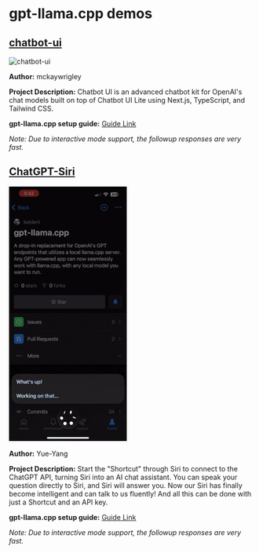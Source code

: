 # gpt-llama.cpp demos

## [chatbot-ui](https://github.com/mckaywrigley/chatbot-ui)
![chatbot-ui](https://raw.githubusercontent.com/keldenl/gpt-llama.cpp/master/assets/demo.gif)

**Author:** mckaywrigley

**Project Description:** Chatbot UI is an advanced chatbot kit for OpenAI's chat models built on top of Chatbot UI Lite using Next.js, TypeScript, and Tailwind CSS.

**gpt-llama.cpp setup guide:** [Guide Link]()

_Note: Due to interactive mode support, the followup responses are very fast._


## [ChatGPT-Siri](https://github.com/Yue-Yang/ChatGPT-Siri)
![ChatGPT-Siri](../assets/chatgpt-siri-demo.gif)

**Author:** Yue-Yang

**Project Description:** Start the "Shortcut" through Siri to connect to the ChatGPT API, turning Siri into an AI chat assistant. You can speak your question directly to Siri, and Siri will answer you. Now our Siri has finally become intelligent and can talk to us fluently! And all this can be done with just a Shortcut and an API key.

**gpt-llama.cpp setup guide:** [Guide Link]()

_Note: Due to interactive mode support, the followup responses are very fast._
